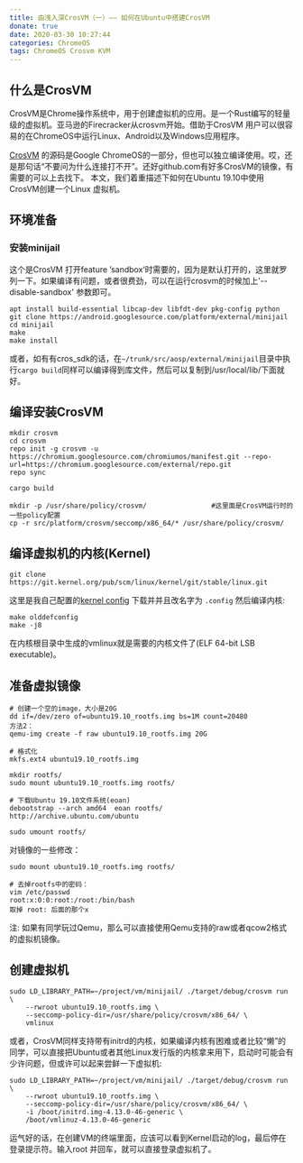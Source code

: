 ```yaml
---
title: 由浅入深CrosVM（一）—— 如何在Ubuntu中搭建CrosVM
donate: true
date: 2020-03-30 10:27:44
categories: ChromeOS
tags: ChromeOS Crosvm KVM
---
```


## 什么是CrosVM
CrosVM是Chrome操作系统中，用于创建虚拟机的应用。是一个Rust编写的轻量级的虚拟机。亚马逊的Firecracker从crosvm开始。借助于CrosVM 用户可以很容易的在ChromeOS中运行Linux、Android以及Windows应用程序。

[CrosVM](https://chromium.googlesource.com/chromiumos/platform/crosvm) 的源码是Google ChromeOS的一部分，但也可以独立编译使用。哎，还是那句话“不要问为什么连接打不开”。还好github.com有好多CrosVM的镜像，有需要的可以上去找下。
本文，我们着重描述下如何在Ubuntu 19.10中使用CrosVM创建一个Linux 虚拟机。

## 环境准备
### 安装minijail
这个是CrosVM 打开feature ’sandbox‘时需要的，因为是默认打开的，这里就罗列一下。如果编译有问题，或者很费劲，可以在运行crosvm的时候加上'--disable-sandbox' 参数即可。
```
apt install build-essential libcap-dev libfdt-dev pkg-config python
git clone https://android.googlesource.com/platform/external/minijail
cd minijail
make
make install
```
或者，如有有cros_sdk的话，在`~/trunk/src/aosp/external/minijail`目录中执行`cargo build`同样可以编译得到库文件，然后可以复制到/usr/local/lib/下面就好。

## 编译安装CrosVM
```
mkdir crosvm
cd crosvm
repo init -g crosvm -u https://chromium.googlesource.com/chromiumos/manifest.git --repo-url=https://chromium.googlesource.com/external/repo.git
repo sync

cargo build

mkdir -p /usr/share/policy/crosvm/                #这里面是CrosVM运行时的一些policy配置
cp -r src/platform/crosvm/seccomp/x86_64/* /usr/share/policy/crosvm/
```

## 编译虚拟机的内核(Kernel)
```
git clone https://git.kernel.org/pub/scm/linux/kernel/git/stable/linux.git
```
这里是我自己配置的[kernel config](config-builtin-guest-host)
下载并并且改名字为 `.config`
然后编译内核:
```
make olddefconfig
make -j8
```
在内核根目录中生成的vmlinux就是需要的内核文件了(ELF 64-bit LSB executable)。

## 准备虚拟镜像
```
# 创建一个空的image，大小是20G
dd if=/dev/zero of=ubuntu19.10_rootfs.img bs=1M count=20480
方法2：
qemu-img create -f raw ubuntu19.10_rootfs.img 20G

# 格式化
mkfs.ext4 ubuntu19.10_rootfs.img

mkdir rootfs/
sudo mount ubuntu19.10_rootfs.img rootfs/

# 下载Ubuntu 19.10文件系统(eoan)
debootstrap --arch amd64  eoan rootfs/ http://archive.ubuntu.com/ubuntu

sudo umount rootfs/
```
对镜像的一些修改：
```
sudo mount ubuntu19.10_rootfs.img rootfs/

# 去掉rootfs中的密码：
vim /etc/passwd
root:x:0:0:root:/root:/bin/bash
取掉 root: 后面的那个x

```
注: 如果有同学玩过Qemu，那么可以直接使用Qemu支持的raw或者qcow2格式的虚拟机镜像。

## 创建虚拟机
```
sudo LD_LIBRARY_PATH=~/project/vm/minijail/ ./target/debug/crosvm run \
	--rwroot ubuntu19.10_rootfs.img \
	--seccomp-policy-dir=/usr/share/policy/crosvm/x86_64/ \
	vmlinux
```

或者，CrosVM同样支持带有initrd的内核，如果编译内核有困难或者比较“懒”的同学，可以直接把Ubuntu或者其他Linux发行版的内核拿来用下，启动时可能会有少许问题，但或许可以起来尝鲜一下虚拟机:
```
sudo LD_LIBRARY_PATH=~/project/vm/minijail/ ./target/debug/crosvm run \
	--rwroot ubuntu19.10_rootfs.img \
	--seccomp-policy-dir=/usr/share/policy/crosvm/x86_64/ \
	-i /boot/initrd.img-4.13.0-46-generic \
	/boot/vmlinuz-4.13.0-46-generic
```

运气好的话，在创建VM的终端里面，应该可以看到Kernel启动的log，最后停在登录提示符。输入root 并回车，就可以直接登录虚拟机了。
